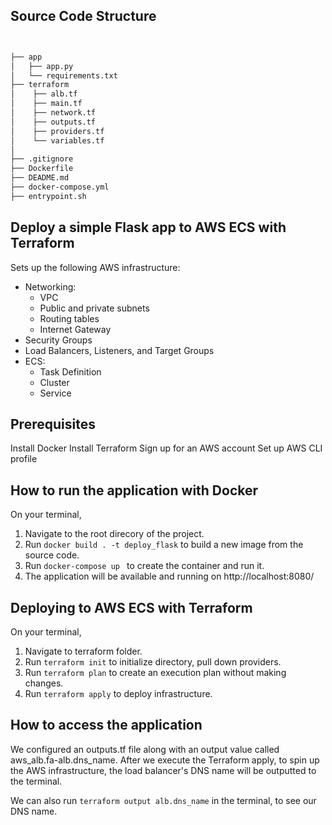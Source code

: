 ## Source Code Structure

```bash


├── app
│   ├── app.py
│   └── requirements.txt           
├── terraform                       
│    ├── alb.tf 
│    ├── main.tf
│    ├── network.tf 
│    ├── outputs.tf
│    ├── providers.tf  
│    └── variables.tf
│
├── .gitignore
├── Dockerfile
├── DEADME.md
├── docker-compose.yml
├── entrypoint.sh            
```

## Deploy a simple Flask app to AWS ECS with Terraform
Sets up the following AWS infrastructure:

- Networking:
    - VPC
    - Public and private subnets
    - Routing tables
    - Internet Gateway
- Security Groups
- Load Balancers, Listeners, and Target Groups
- ECS:
    - Task Definition
    - Cluster
    - Service

## Prerequisites
Install Docker
Install Terraform
Sign up for an AWS account
Set up AWS CLI profile

## How to run the application with Docker
On your terminal, 
1. Navigate to the root direcory of the project.
2. Run ```docker build . -t deploy_flask``` to build a new image from the source code.
3. Run ```docker-compose up ``` to create the container and run it.
4. The application will be available and running on http://localhost:8080/

## Deploying to AWS ECS with Terraform
On your terminal, 
1. Navigate to terraform folder.
2. Run ```terraform init``` to initialize directory, pull down providers.
3. Run ```terraform plan``` to create an execution plan without making changes.
4. Run ```terraform apply``` to deploy infrastructure.

## How to access the application
We configured an outputs.tf file along with an output value called aws_alb.fa-alb.dns_name. After we execute the Terraform apply, to spin up the AWS infrastructure, the load balancer's DNS name will be outputted to the terminal.

We can also run ```terraform output alb.dns_name``` in the terminal, to see our DNS name.
